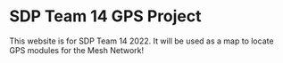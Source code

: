 # SDP Team 14 GPS Project
This website is for SDP Team 14 2022. It will be used as a map to locate GPS modules for the Mesh Network!
